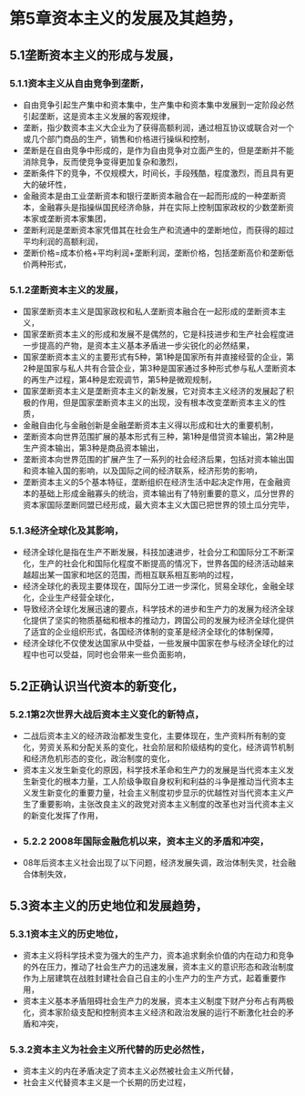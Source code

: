 # 第5章资本主义的发展及其趋势，
## 5.1垄断资本主义的形成与发展，
### 5.1.1资本主义从自由竞争到垄断，
- 自由竞争引起生产集中和资本集中，生产集中和资本集中发展到一定阶段必然引起垄断，这是资本主义发展的客观规律，
- 垄断，指少数资本主义大企业为了获得高额利润，通过相互协议或联合对一个或几个部门商品的生产，销售和价格进行操纵和控制，
- 垄断是在自由竞争中形成的，是作为自由竞争对立面产生的，但是垄断并不能消除竞争，反而使竞争变得更加复杂和激烈，
- 垄断条件下的竞争，不仅规模大，时间长，手段残酷，程度激烈，而且具有更大的破坏性，
- 金融资本是由工业垄断资本和银行垄断资本融合在一起而形成的一种垄断资本，金融寡头是指操纵国民经济命脉，并在实际上控制国家政权的少数垄断资本家或垄断资本家集团，
- 垄断利润是垄断资本家凭借其在社会生产和流通中的垄断地位，而获得的超过平均利润的高额利润，
- 垄断价格=成本价格+平均利润+垄断利润，垄断价格，包括垄断高价和垄断低价两种形式，
### 5.1.2垄断资本主义的发展，
- 国家垄断资本主义是国家政权和私人垄断资本融合在一起形成的垄断资本主义，
- 国家垄断资本主义的形成和发展不是偶然的，它是科技进步和生产社会程度进一步提高的产物，是资本主义基本矛盾进一步尖锐化的必然结果，
- 国家垄断资本主义的主要形式有5种，第1种是国家所有并直接经营的企业，第2种是国家与私人共有合营企业，第3种是国家通过多种形式参与私人垄断资本的再生产过程，第4种是宏观调节，第5种是微观规制，
- 国家垄断资本主义是垄断资本主义的新发展，它对资本主义经济的发展起了积极的作用，但是国家垄断资本主义的出现，没有根本改变垄断资本主义的性质，
- 金融自由化与金融创新是金融垄断资本主义得以形成和壮大的重要机制，
- 垄断资本向世界范围扩展的基本形式有三种，第1种是借贷资本输出，第2种是生产资本输出，第3种是商品资本输出，
- 垄断资本向世界范围的扩展产生了一系列的社会经济后果，包括对资本输出国和资本输入国的影响，以及国际之间的经济联系，经济形势的影响，
- 垄断资本主义的5个基本特征，垄断组织在经济生活中起决定作用，在金融资本的基础上形成金融寡头的统治，资本输出有了特别重要的意义，瓜分世界的资本家国际垄断同盟已经形成，最大资本主义大国已把世界的领土瓜分完毕，
### 5.1.3经济全球化及其影响，
- 经济全球化是指在生产不断发展，科技加速进步，社会分工和国际分工不断深化，生产的社会化和国际化程度不断提高的情况下，世界各国的经济活动越来越超出某一国家和地区的范围，而相互联系相互影响的过程，
- 经济全球化的表现主要体现在，国际分工进一步深化，贸易全球化，金融全球化，企业生产经营全球化，
- 导致经济全球化发展迅速的要点，科学技术的进步和生产力的发展为经济全球化提供了坚实的物质基础和根本的推动力，跨国公司的发展为经济全球化提供了适宜的企业组织形式，各国经济体制的变革是经济全球化的体制保障，
- 经济全球化不仅使发达国家从中受益，一些发展中国家在参与经济全球化的过程中也可以受益，同时也会带来一些负面影响，
## 5.2正确认识当代资本的新变化，
### 5.2.1第2次世界大战后资本主义变化的新特点，
- 二战后资本主义的经济政治都发生变化，主要体现在，生产资料所有制的变化，劳资关系和分配关系的变化，社会阶层和阶级结构的变化，经济调节机制和经济危机形态的变化，政治制度的变化，
- 资本主义发生新变化的原因，科学技术革命和生产力的发展是当代资本主义发生新变化的根本力量，工人阶级争取自身权利和利益的斗争是推动当代资本主义发生新变化的重要力量，社会主义制度初步显示的优越性对当代资本主义产生了重要影响，主张改良主义的政党对资本主义制度的改革也对当代资本主义的新变化发挥了作用，
- ### 5.2.2 2008年国际金融危机以来，资本主义的矛盾和冲突，
- 08年后资本主义社会出现了以下问题，经济发展失调，政治体制失灵，社会融合体制失效，
## 5.3资本主义的历史地位和发展趋势，
### 5.3.1资本主义的历史地位，
- 资本主义将科学技术变为强大的生产力，资本追求剩余价值的内在动力和竞争的外在压力，推动了社会生产力的迅速发展，资本主义的意识形态和政治制度作为上层建筑在战胜封建社会自己自主的小生产力的生产方式，起着重要作用，
- 资本主义基本矛盾阻碍社会生产力的发展，资本主义制度下财产分布占有两极化，资本家阶级支配和控制资本主义经济和政治发展的运行不断激化社会的矛盾和冲突，
### 5.3.2资本主义为社会主义所代替的历史必然性，
- 资本主义的内在矛盾决定了资本主义必然被社会主义所代替，
- 社会主义代替资本主义是一个长期的历史过程，





























